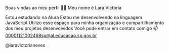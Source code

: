 Boas vindas ao meu perfil 💙💙
Meu nome é Lara Victória

Estou estudando na Alura
Estou me desenvolvendo na linguagem JavaScript
Utilizo esse espaço para minha organização e compartilhamento dos meu projetos desenvolvidos
Você pode entrar em contato comigo 📫
00001121002468sp@al.educacao.sp.gov.br

@laravictorianeves
